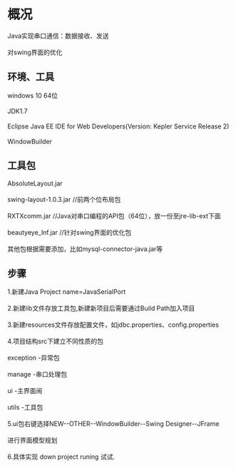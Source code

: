 # 概况
Java实现串口通信：数据接收、发送 <br>  
对swing界面的优化

## 环境、工具
windows 10  64位 <br>  
JDK1.7 <br>  
Eclipse Java EE IDE for Web Developers(Version: Kepler Service Release 2) <br>  
WindowBuilder

## 工具包
AbsoluteLayout.jar <br>  
swing-layout-1.0.3.jar  //前两个位布局包 <br>  
RXTXcomm.jar            //Java对串口编程的API包（64位），放一份至jre-lib-ext下面 <br>  
beautyeye_lnf.jar       //针对swing界面的优化包 <br>  
其他包根据需要添加，比如mysql-connector-java.jar等

## 步骤
1.新建Java Project name=JavaSerialPort <br>  
2.新建lib文件存放工具包,新建新项目后需要通过Build Path加入项目 <br>  
3.新建resources文件存放配置文件，如jdbc.properties、config.properties <br>  
4.项目结构src下建立不同性质的包 <br>  
  exception -异常包 <br>  
  manage -串口处理包 <br>  
  ui -主界面闹 <br>  
  utils -工具包 <br>  
5.ui包右键选择NEW--OTHER--WindowBuilder--Swing Designer--JFrame <br>  
  进行界面模型规划 <br>  
6.具体实现 down project runing 试试.
